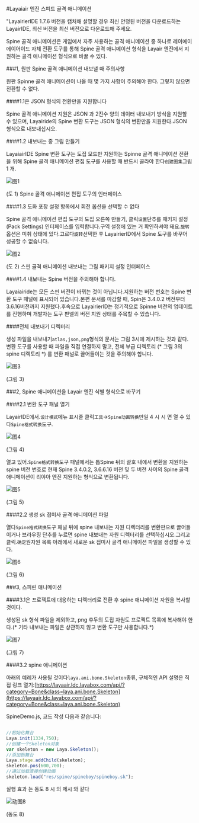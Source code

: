 #Layaiair 엔진 스피드 골격 애니메이션

"LayairierIDE 1.7.6 버전을 캡처해 설명할 경우 최신 안정된 버전을 다운로드하는 LayairIDE, 최신 버전을 최신 버전으로 다운로드해 주세요.

Spine 골격 애니메이션은 게임에서 자주 사용하는 골격 애니메이션 중 하나로 레이에이에이어이드 자체 전환 도구를 통해 Spine 골격 애니메이션 형식을 Layair 엔진에서 지원하는 골격 애니메이션 형식으로 바꿀 수 있다.



###1, 원판 Spine 골격 애니메이션 내보낼 때 주의사항

원판 Spinne 골격 애니메이션이 나올 때 몇 가지 사항이 주의해야 한다. 그렇지 않으면 전환할 수 없다.

####1.1은 JSON 형식의 전환만을 지원합니다

Spine 골격 애니메이션 지원은 JSON 과 2진수 양의 데이터 내보내기 방식을 지원할 수 있으며, Layairide의 Spine 변환 도구는 JSON 형식의 변환만을 지원한다.JSON 형식으로 내보내십시오.

####1.2 내보내는 중 그림 만들기

LayaiairIDE Spine 변환 도구는 도집 모드만 지원하는 Spinne 골격 애니메이션 전환을 위해 Spine 골격 애니메이션 편집 도구를 사용할 때 반드시 골라야 한다`创建图集`그림 1 개.

![图1](img/1.png) 


(도 1) Spine 골격 애니메이션 편집 도구의 인터페이스

####1.3 도화 포장 설정 항목에서 회전 옵션을 선택할 수 없다

Spine 골격 애니메이션 편집 도구의 도집 오른쪽 만들기, 클릭`设置`단추를 패키지 설정 (Pack Settings) 인터페이스를 입력합니다.구역 설정에 있는 거 확인하셔야 돼요.`旋转`옵션은 미취 상태에 있다.고르다`旋转`선택한 후 LayairierID에서 Spine 도구를 바꾸어 성공할 수 없습니다.

![图2](img/2.png) 


(도 2) 스핀 골격 애니메이션 내보내는 그림 패키지 설정 인터페이스

####1.4 내보내는 Spine 버전을 주의해야 합니다.

Layaiairide는 모든 스핀 버전이 바뀌는 것이 아닙니다.지원하는 버전 번호는 Spine 변환 도구 패널에 표시되어 있습니다.본편 문서를 마감할 때, Spin은 3.4.0.2 버전부터 3.6.16버전까지 지원했다.후속으로 LayairierID는 정기적으로 Spinne 버전의 업데이트를 진행하며 개발자는 도구 판넬의 버전 지원 상태를 주목할 수 있습니다.

####전체 내보내기 디렉터리

생성 파일을 내보내기`atlas,json,png`형식의 문서는 그림 3시에 제시하는 것과 같다.변환 도구를 사용할 때 파일을 직접 연결하지 말고, 전체 부급 디렉토리 (* 그림 3의 spine 디렉토리 *) 를 변환 패널로 끌어들이는 것을 주의해야 합니다.

![图3](img/3.png) 


(그림 3)



###2, Spine 애니메이션을 Layair 엔진 식별 형식으로 바꾸기

####2.1 변환 도구 패널 열기

LayairIDE에서.`设计模式`메뉴 표시줄 클릭`工具`->`Spine动画转换`만일 4 시 시 면 열 수 있다`Spine格式转换`도구.

![图4](img/4.png) 


(그림 4)


열고 있어.`Spine格式转换`도구 패널에서는 톱Spine 뒤의 괄호 내에서 변환을 지원하는 spine 버전 번호로 현재 Spine 3.4.0.2, 3.6.6.16 버전 및 두 버전 사이의 Spine 골격 애니메이션이 리야아 엔진 지원하는 형식으로 변환됩니다.

![图5](img/5.png) 


(그림 5)




####2.2 생성 sk 접미사 골격 애니메이션 파일

열다`Spine格式转换`도구 패널 뒤에 spine 내보내는 자원 디렉터리를 변환판으로 끌어들이거나 브라우징 단추를 누르면 spine 내보내는 자원 디렉터리를 선택하십시오.그리고 클릭.`确定`원자원 목록 아래에서 새로운 sk 접미사 골격 애니메이션 파일을 생성할 수 있다.

![图6](img/6.png) 


(그림 6)



###3, 스피린 애니메이션

####3.1은 프로젝트에 대응하는 디렉터리로 전환 후 spine 애니메이션 자원을 복사할 것이다.

생성된 sk 형식 파일을 제외하고, png 후두의 도집 자원도 프로젝트 목록에 복사해야 한다.(* 기타 내보내는 파일은 상관하지 않고 변환 도구만 사용합니다.*)

![图7](img/7.png) 


(그림 7)

####3.2 spine 애니메이션

아래의 예례가 사용될 것이다`laya.ani.bone.Skeleton`종류, 구체적인 API 설명은 직접 링크 열기:[https://layaair.ldc.layabox.com/api/?category=Bone&class=laya.ani.bone.Skeleton](https://layaair.ldc.layabox.com/api/?category=Bone&class=laya.ani.bone.Skeleton)

SpineDemo.js, 코드 작성 다음과 같습니다:


```javascript

//初始化舞台
Laya.init(1334,750);
//创建一个Skeleton对象
var skeleton = new Laya.Skeleton();
//添加到舞台
Laya.stage.addChild(skeleton);
skeleton.pos(600,700);
//通过加载直接创建动画
skeleton.load("res/spine/spineboy/spineboy.sk");
```

실행 효과 는 동도 8 시 의 제시 와 같다

![动图8](img/8.gif) 


(동도 8)

